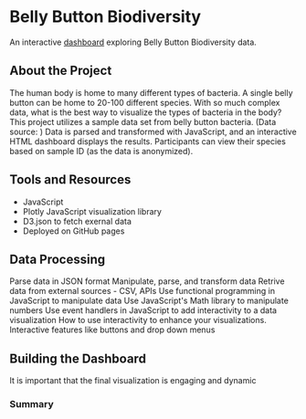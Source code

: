 # Belly Button Biodiversity

An interactive [dashboard](https://alydavis.github.io/index.html) exploring Belly Button Biodiversity data.

## About the Project
The human body is home to many different types of bacteria. A single belly button can be home to 20-100 different species. With so much complex data, what is the best way to visualize the types of bacteria in the body? This project utilizes a sample data set from belly button bacteria. (Data source: ) Data is parsed and transformed with JavaScript, and an interactive HTML dashboard displays the results. Participants can view their species based on sample ID (as the data is anonymized).

## Tools and Resources
- JavaScript
- Plotly JavaScript visualization library
- D3.json to fetch exernal data
- Deployed on GitHub pages

## Data Processing
Parse data in JSON format
Manipulate, parse, and transform data
Retrive data from external sources - CSV, APIs
Use functional programming in JavaScript to manipulate data
Use JavaScript's Math library to manipulate numbers
Use event handlers in JavaScript to add interactivity to a data visualization
How to use interactivity to enhance your visualizations. Interactive features like buttons and drop down menus

## Building the Dashboard
It is important that the final visualization is engaging and dynamic 

### Summary
